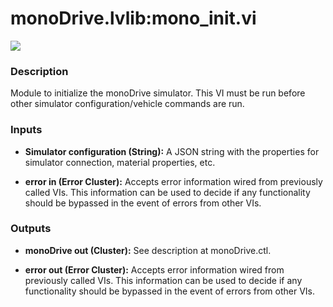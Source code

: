 # monoDrive.lvlib:mono_init.vi

<p class="img_container">
<img class="lg_img" src="../mono_init.png"/>
</p>

### Description 
Module to initialize the monoDrive simulator. This VI must be run before other simulator configuration/vehicle commands are run.


### Inputs
- **Simulator configuration (String):** A JSON string with the properties for simulator connection, material properties, etc.

- **error in (Error Cluster):** Accepts error information wired from previously called VIs. This information can be used to decide if any functionality should be bypassed in the event of errors from other VIs.


### Outputs
- **monoDrive out (Cluster):** See description at monoDrive.ctl.

- **error out (Error Cluster):** Accepts error information wired from previously called VIs. This information can be used to decide if any functionality should be bypassed in the event of errors from other VIs.

<p>&nbsp;</p>